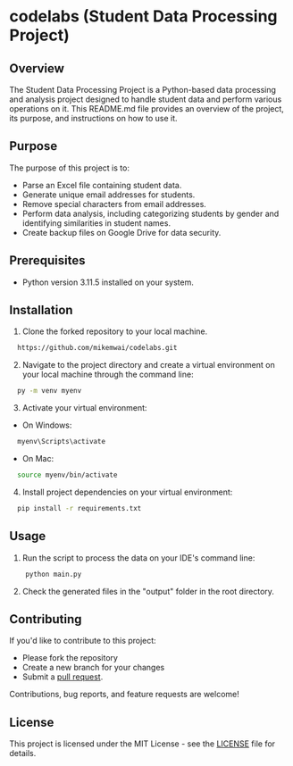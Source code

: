 # codelabs (Student Data Processing Project)

## Overview

The Student Data Processing Project is a Python-based data processing and analysis project designed to handle student data and perform various operations on it. This README.md file provides an overview of the project, its purpose, and instructions on how to use it.

## Purpose

The purpose of this project is to:

- Parse an Excel file containing student data.
- Generate unique email addresses for students.
- Remove special characters from email addresses.
- Perform data analysis, including categorizing students by gender and identifying similarities in student names.
- Create backup files on Google Drive for data security.

## Prerequisites
- Python version 3.11.5 installed on your system.

## Installation

1. Clone the forked repository to your local machine.

 ```sh 
   https://github.com/mikemwai/codelabs.git
 ```

2. Navigate to the project directory and create a virtual environment on your local machine through the command line: 

 ```sh 
   py -m venv myenv
 ```

3. Activate your virtual environment:

  - On Windows:

 ```sh 
   myenv\Scripts\activate
 ```

  - On Mac:

 ```sh 
   source myenv/bin/activate
 ```

4. Install project dependencies on your virtual environment:

 ```sh
   pip install -r requirements.txt
 ```

## Usage

1. Run the script to process the data on your IDE's command line:

```sh
    python main.py
```

2. Check the generated files in the "output" folder in the root directory.

## Contributing

If you'd like to contribute to this project:
- Please fork the repository
- Create a new branch for your changes
- Submit a [pull request](https://github.com/mikemwai/codelabs/pulls). 

Contributions, bug reports, and feature requests are welcome!

## License
This project is licensed under the MIT License - see the [LICENSE](LICENSE) file for details.
